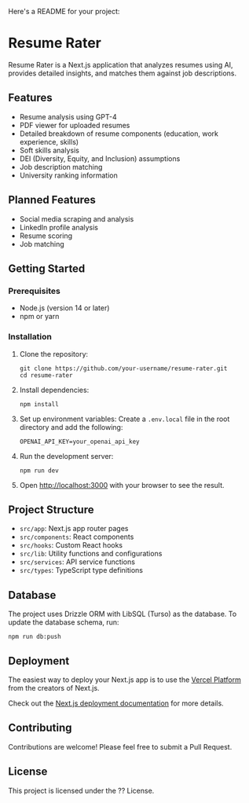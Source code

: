 Here's a README for your project:

# Resume Rater

Resume Rater is a Next.js application that analyzes resumes using AI, provides detailed insights, and matches them against job descriptions.

## Features

- Resume analysis using GPT-4
- PDF viewer for uploaded resumes
- Detailed breakdown of resume components (education, work experience, skills)
- Soft skills analysis
- DEI (Diversity, Equity, and Inclusion) assumptions
- Job description matching
- University ranking information

## Planned Features
- Social media scraping and analysis
- LinkedIn profile analysis
- Resume scoring
- Job matching

## Getting Started

### Prerequisites

- Node.js (version 14 or later)
- npm or yarn

### Installation

1. Clone the repository:
   ```
   git clone https://github.com/your-username/resume-rater.git
   cd resume-rater
   ```

2. Install dependencies:
   ```
   npm install
   ```

3. Set up environment variables:
   Create a `.env.local` file in the root directory and add the following:
   ```
   OPENAI_API_KEY=your_openai_api_key
   ```

4. Run the development server:
   ```
   npm run dev
   ```

5. Open [http://localhost:3000](http://localhost:3000) with your browser to see the result.

## Project Structure

- `src/app`: Next.js app router pages
- `src/components`: React components
- `src/hooks`: Custom React hooks
- `src/lib`: Utility functions and configurations
- `src/services`: API service functions
- `src/types`: TypeScript type definitions

## Database

The project uses Drizzle ORM with LibSQL (Turso) as the database. To update the database schema, run:

```
npm run db:push
```

## Deployment

The easiest way to deploy your Next.js app is to use the [Vercel Platform](https://vercel.com/new?utm_medium=default-template&filter=next.js&utm_source=create-next-app&utm_campaign=create-next-app-readme) from the creators of Next.js.

Check out the [Next.js deployment documentation](https://nextjs.org/docs/app/building-your-application/deploying) for more details.

## Contributing

Contributions are welcome! Please feel free to submit a Pull Request.

## License

This project is licensed under the ?? License.